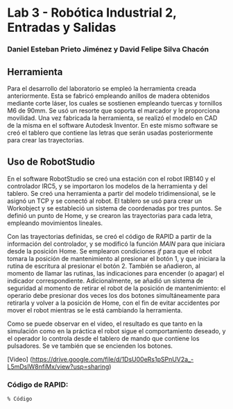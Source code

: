 # Lab 3 - Robótica Industrial 2, Entradas y Salidas

### Daniel Esteban Prieto Jiménez y David Felipe Silva Chacón

## Herramienta

Para el desarrollo del laboratorio se empleó la herramienta creada anteriormente. Esta se fabricó empleando anillos de madera obtenidos mediante corte láser, los cuales se sostienen empleando tuercas y tornillos M6 de 90mm. Se usó un resorte que soporta el marcador y le proporciona movilidad. Una vez fabricada la herramienta, se realizó el modelo en CAD de la misma en el software Autodesk Inventor. En este mismo software se creó el tablero que contiene las letras que serán usadas posteriormente para crear las trayectorias.

## Uso de RobotStudio

En el software RobotStudio se creó una estación con el robot IRB140 y el controlador IRC5, y se importaron los modelos de la herramienta y del tablero. Se creó una herramienta a partir del modelo tridimensional, se le asignó un TCP y se conectó al robot. El tablero se usó para crear un Workobject y se estableció un sistema de coordenadas por tres puntos.
Se definió un punto de Home, y se crearon las trayectorias para cada letra, empleando movimientos lineales.

Con las trayectorias definidas, se creó el código de RAPID a partir de la información del controlador, y se modificó la función *MAIN* para que iniciara desde la posición Home. Se emplearon condiciones *if* para que el robot tomara la posición de mantenimiento al presionar el botón 1, y que iniciara la rutina de escritura al presionar el botón 2. También se añadieron, al momento de llamar las rutinas, las indicaciones para encender (o apagar) el indicador correspondiente. Adicionalmente, se añadió un sistema de seguridad al momento de retirar el robot de la posición de mantenimiento: el operario debe presionar dos veces los dos botones simultáneamente para retirarla y volver a la posición de Home, con el fin de evitar accidentes por mover el robot mientras se le está cambiando la herramienta.

Como se puede observar en el video, el resultado es que tanto en la simulación como en la práctica el robot sigue el comportamiento deseado, y el operador lo controla desde el tablero de mando que contiene los pulsadores. Se ve también que se encienden los botones.

[Video] (https://drive.google.com/file/d/1DsU00eRs1pSPnUV2a_-L5mDsIW8nfiMx/view?usp=sharing)

### Código de RAPID:

```
% Código
```